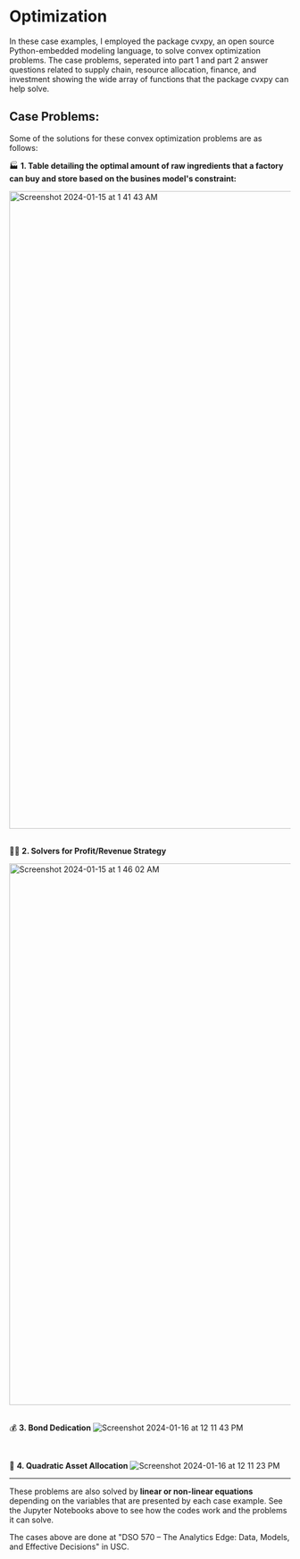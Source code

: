 # Optimization

In these case examples, I employed the package cvxpy, an open source Python-embedded modeling language, to solve convex optimization problems. The case problems, seperated into part 1 and part 2 answer questions related to supply chain, resource allocation, finance, and investment showing the wide array of functions that the package cvxpy can help solve.

**Case Problems**: 
---

Some of the solutions for these convex optimization problems are as follows:

🏭 **1. Table detailing the optimal amount of raw ingredients that a factory can buy and store based on the busines model's constraint:**

<img width="1142" alt="Screenshot 2024-01-15 at 1 41 43 AM" src="https://github.com/rsoetirto/supply-chain-optimization/assets/109045573/baf634c9-9674-4cc5-9376-6cbe72f6d53a">

<br>
</br>

👨‍🏭 **2. Solvers for Profit/Revenue Strategy**

<img width="970" alt="Screenshot 2024-01-15 at 1 46 02 AM" src="https://github.com/rsoetirto/supply-chain-optimization/assets/109045573/30a8481a-875e-4498-af90-c9f85da9d9fb">

<br>
</br>

💰 **3. Bond Dedication**
![Screenshot 2024-01-16 at 12 11 43 PM](https://github.com/rsoetirto/revenue-and-suppy-chain-optimization/assets/109045573/d8cbe300-e70c-4b42-984e-0aac4951933a)

<br>

💸 **4. Quadratic Asset Allocation**
![Screenshot 2024-01-16 at 12 11 23 PM](https://github.com/rsoetirto/revenue-and-suppy-chain-optimization/assets/109045573/688137a5-d095-48c5-ac16-b77ec7aeea11)

---

These problems are also solved by **linear or non-linear equations** depending on the variables that are presented by each case example.
See the Jupyter Notebooks above to see how the codes work and the problems it can solve.

The cases above are done at "DSO 570 – The Analytics Edge: Data, Models, and Effective Decisions" in USC.
